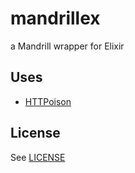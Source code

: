 # mandrillex

a Mandrill wrapper for Elixir

## Uses

- [HTTPoison](https://github.com/edgurgel/httpoison)

## License

See [LICENSE](https://github.com/slogsdon/mandrillex/blob/master/LICENSE)